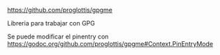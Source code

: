 https://github.com/proglottis/gpgme

Libreria para trabajar con GPG

Se puede modificar el pinentry con
https://godoc.org/github.com/proglottis/gpgme#Context.PinEntryMode
